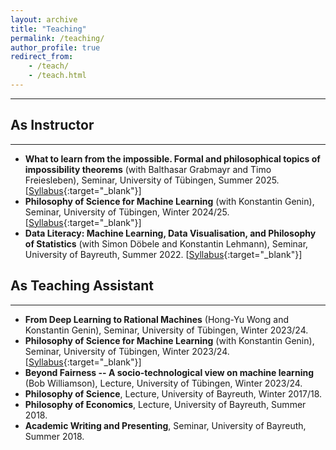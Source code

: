```yaml
---
layout: archive
title: "Teaching"
permalink: /teaching/
author_profile: true
redirect_from:
    - /teach/
    - /teach.html
---
```


---

## As Instructor
---
- **What to learn from the impossible. Formal and philosophical topics of impossibility theorems** (with Balthasar Grabmayr and Timo Freiesleben), Seminar, University of Tübingen, Summer 2025. [[Syllabus](/files/syllabi/2025-Seminar-Impossible-Syllabus.pdf){:target="_blank"}]
- **Philosophy of Science for Machine Learning** (with Konstantin Genin), Seminar, University of Tübingen, Winter 2024/25. [[Syllabus](/files/syllabi/2024-25-Seminar-PhilSci4ML-Syllabus.pdf){:target="_blank"}]
- **Data Literacy: Machine Learning, Data Visualisation, and Philosophy of Statistics** (with Simon Döbele and Konstantin Lehmann), Seminar, University of Bayreuth, Summer 2022. [[Syllabus](/files/syllabi/2022-Seminar-Data-Literacy-Syllabus.pdf){:target="_blank"}]

## As Teaching Assistant
---
- **From Deep Learning to Rational Machines** (Hong-Yu Wong and Konstantin Genin), Seminar, University of Tübingen, Winter 2023/24.
- **Philosophy of Science for Machine Learning** (with Konstantin Genin), Seminar, University of Tübingen, Winter 2023/24. [[Syllabus](/files/syllabi/2023-24-Seminar-PhilSci4ML-Syllabus.pdf){:target="_blank"}]
- **Beyond Fairness -- A socio-technological view on machine learning** (Bob Williamson), Lecture, University of Tübingen, Winter 2023/24.
- **Philosophy of Science**, Lecture, University of Bayreuth, Winter 2017/18.
- **Philosophy of Economics**, Lecture, University of Bayreuth, Summer 2018.
- **Academic Writing and Presenting**, Seminar, University of Bayreuth, Summer 2018. 
